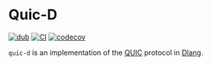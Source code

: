 # Quic-D

[![dub][dub-badge]][dub]
[![CI][gh-actions-status]][gh-actions]
[![codecov][codecov-status]][codecov]

`quic-d` is an implementation of the [QUIC][quic] protocol in [Dlang][dlang].

[quic]: https://datatracker.ietf.org/doc/rfc9000/
[dlang]: https://dlang.org/

[dub]: https://code.dlang.org/packages/quic-d
[dub-badge]: https://img.shields.io/dub/v/quic-d

[codecov]: https://codecov.io/github/dlang-community/quic
[codecov-status]: https://codecov.io/github/dlang-community/quic/branch/main/graph/badge.svg?token=U7ZXz8M8gj

[gh-actions]: https://github.com/dlang-community/quic/actions
[gh-actions-status]: https://github.com/dlang-community/quic/actions/workflows/ci.yml/badge.svg

